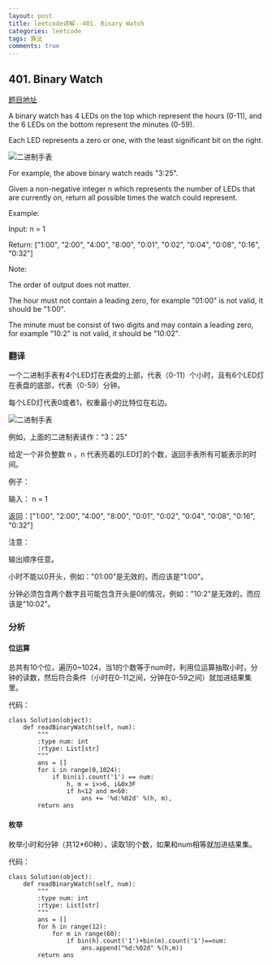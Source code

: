 ```yaml
---
layout: post
title: leetcode讲解--401. Binary Watch
categories: leetcode
tags: 算法
comments: true
---
```


## 401. Binary Watch

[题目地址](https://leetcode.com/problems/binary-watch/)

A binary watch has 4 LEDs on the top which represent the hours (0-11), and the 6 LEDs on the bottom represent the minutes (0-59).

Each LED represents a zero or one, with the least significant bit on the right.

![二进制手表](https://upload.wikimedia.org/wikipedia/commons/8/8b/Binary_clock_samui_moon.jpg)

For example, the above binary watch reads "3:25".

Given a non-negative integer n which represents the number of LEDs that are currently on, return all possible times the watch could represent.

Example:

Input: n = 1

Return: ["1:00", "2:00", "4:00", "8:00", "0:01", "0:02", "0:04", "0:08", "0:16", "0:32"]

Note:

The order of output does not matter.

The hour must not contain a leading zero, for example "01:00" is not valid, it should be "1:00".

The minute must be consist of two digits and may contain a leading zero, for example "10:2" is not valid, it should be "10:02".

### 翻译

一个二进制手表有4个LED灯在表盘的上部，代表（0-11）个小时，且有6个LED灯在表盘的底部，代表（0-59）分钟。

每个LED灯代表0或者1，权重最小的比特位在右边。

![二进制手表](https://upload.wikimedia.org/wikipedia/commons/8/8b/Binary_clock_samui_moon.jpg)

例如，上面的二进制表读作："3：25"

给定一个非负整数 n ，n 代表亮着的LED灯的个数，返回手表所有可能表示的时间。

例子：

输入： n = 1

返回：["1:00", "2:00", "4:00", "8:00", "0:01", "0:02", "0:04", "0:08", "0:16", "0:32"]

注意：

输出顺序任意。

小时不能以0开头，例如："01:00"是无效的，而应该是"1:00"。

分钟必须包含两个数字且可能包含开头是0的情况，例如："10:2"是无效的，而应该是"10:02"。

### 分析

#### 位运算

总共有10个位，遍历0~1024，当1的个数等于num时，利用位运算抽取小时，分钟的读数，然后符合条件（小时在0-11之间，分钟在0-59之间）就加进结果集里。

代码：

```
class Solution(object):
    def readBinaryWatch(self, num):
        """
        :type num: int
        :rtype: List[str]
        """
        ans = []
        for i in range(0,1024):
            if bin(i).count('1') == num:
                h, m = i>>6, i&0x3F
                if h<12 and m<60:
                    ans += '%d:%02d' %(h, m),
        return ans

```

#### 枚举

枚举小时和分钟（共12*60种），读取1的个数，如果和num相等就加进结果集。

代码：

```
class Solution(object):
    def readBinaryWatch(self, num):
        """
        :type num: int
        :rtype: List[str]
        """
        ans = []
        for h in range(12):
            for m in range(60):
                if bin(h).count('1')+bin(m).count('1')==num:
                    ans.append("%d:%02d" %(h,m))
        return ans
```
